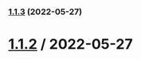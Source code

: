 

### [1.1.3](https://github.com/loloDawit/aws-ecs-stores-api-v1/compare/1.1.2...1.1.3) (2022-05-27)

[1.1.2](https://github.com/loloDawit/aws-ecs-stores-api-v1/compare/1.1.1...1.1.2) / 2022-05-27
===================